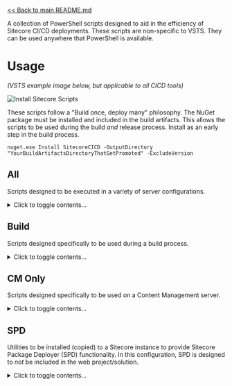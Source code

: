 [<< Back to main README.md](../README.md)

A collection of PowerShell scripts designed to aid in the efficiency of Sitecore CI/CD deployments. These scripts are non-specific to VSTS. They can be used anywhere that PowerShell is available.

# Usage

_(VSTS example image below, but applicable to all CICD tools)_

![Install Sitecore Scripts](../ReadMeImages/NuGetInstallSitecoreScripts.png.png)

These scripts follow a "Build once, deploy many" philosophy. The NuGet package must be installed and included in the build artifacts. This allows the scripts to be used during the build _and_ release process. Install as an early step in the build process.

`nuget.exe Install SitecoreCICD -OutputDirectory "YourBuildArtifactsDirectoryThatGetPromoted" -ExcludeVersion`

## All

Scripts designed to be executed in a variety of server configurations.

<details><summary>Click to toggle contents...</summary>

### recycle-app-pool.ps1

This script intelligently recycles an app pool on a VM. It ensures a new app pool is running when the script execution completes. It requires elevated permissions in order to access the list of application pools.

#### Example

`$(System.DefaultWorkingDirectory)\_Base Build\drop\SitecoreCICD\All\recycle-app-pool.ps1 -AppPool $(AppPoolName) -Count 10 -Delay 30000`

### Execute Url\\ExecuteUrl.ps1

This script, along with the accompanying `curl.exe` and `libcurl.dll`, request a URL and return the response. This script has many modes of operation.

*   If Username and Password are included, it performs a request with Basic Authentication
    *   If excluded, the request runs as expected without Basic Authentication
*   If a `RepeatInterval` is included (value greater than 0), it will re-request the URL. This is pivotal to the Sitecore Package Deployer installation.

#### Example of Sitecore Package Deployer Use

`$(System.DefaultWorkingDirectory)\_Base Build\drop\SitecoreCICD\All\Execute Url\ExecuteUrl.ps1 -SiteUrl "$(hostname)/StartSitecorePackageDeployer.aspx?response=json'&'pauseEvents=false" -Username $(BasicAuthUsername) -Password $(BasicAuthPassword) -RepeatInterval 3`
_Note: This will repeatedly ping SPD and report the installation status. It will exit once installation has fully completed._Base

#### Example of Requesting Site URL

`$(System.DefaultWorkingDirectory)\_Base Build\drop\SitecoreCICD\All\Execute Url\ExecuteUrl.ps1 -SiteUrl '$(primeUrl)' -Username $(BasicAuthUsername) -Password $(BasicAuthPassword)`
_Note: BasicAuthUsername and BasicAuthPassword are optional._

</details>

## Build

Scripts designed specifically to be used during a build process.

<details><summary>Click to toggle contents...</summary>

### RemoveFilesFromTDSPackage.ps1

This script recursively searches directories for *.update packages. When found, it removes all DLL's from the \\bin folder that resides in the update package. This removes the possibility of an update package installation from causing a soft app pool recycle with the inclusion of a DLL. It works best when TDS update packages are configured to include **items only**.

#### Example

`$(Build.ArtifactStagingDirectory)\SitecoreCICD\Build\RemoveFilesFromTDSPackage.ps1 -pathToPackages "$(Build.ArtifactStagingDirectory)\_Packages"`
**Credit: Rob Ahnemann - http://www.rockpapersitecore.com/about-me/

</details>

## CM Only

Scripts designed specifically to be used on a Content Management server.

<details><summary>Click to toggle contents...</summary>

## TagRepo.ps1

This script should be used in conjunction with GitDeltaDeploy. GitDeltaDeploy must be enabled for this task to execute properly. It also has a dependency that Git be installed on the VM this task runs on.

#### Example

`$(System.DefaultWorkingDirectory)\_Base Build\drop\SitecoreCICD\CM Only\TagRepo.ps1 -RepoUrl "$(RepoUrl)" -Username $(RepoUsername) -Password $(RepoPassword) -Location "$(TempRepoLocation)" -DeltaFile "$(DeltaFileLocation)"`
_Note: GitDeltaDeploy will create a file as part of the build output at '~\Delta\LastDeploymentGitCommitId.txt'. The location of this text file is what is required for the '-DeltaFile' parameter._

</details>

## SPD

Utilities to be installed (copied) to a Sitecore instance to provide Sitecore Package Deployer (SPD) functionality. In this configuration, SPD is designed to _not_ be included in the web project/solution.

<details><summary>Click to toggle contents...</summary>

### Net4.5/Net4.6

Target the proper version for your web project, respectively.  The contents of the chosen folder should be copied directly to the Content Management Server web root.

This version of SPD follows the progress on the following Fork: https://github.com/jraps20/SitecorePackageDeployer

It adds support for the following:
*   

</details>